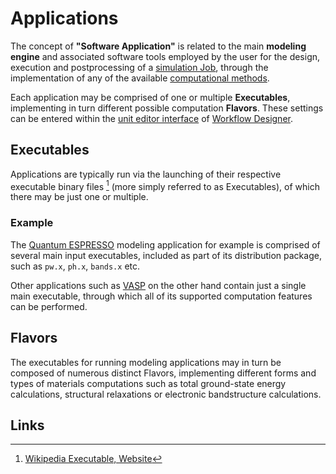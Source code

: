 # Applications

The concept of **"Software Application"** is related to the main **modeling engine** and associated software tools employed by the user for the design, execution and postprocessing of a [simulation Job](../jobs/overview.md), through the implementation of any of the available [computational methods](../methods/overview.md). 

Each application may be comprised of one or multiple **Executables**, implementing in turn different possible computation **Flavors**. These settings can be entered within the [unit editor interface](../workflow-designer/unit-editor.md#application) of [Workflow Designer](../workflow-designer/overview.md).

## Executables

Applications are typically run via the launching of their respective executable binary files [^1] (more simply referred to as Executables), of which there may be just one or multiple.

### Example

The [Quantum ESPRESSO](../software-directory/modeling/quantum-espresso.md) modeling application for example is comprised of several main input executables, included as part of its distribution package, such as `pw.x`, `ph.x`, `bands.x` etc.

Other applications such as [VASP](../software-directory/modeling/vasp.md) on the other hand contain just a single main executable, through which all of its supported computation features can be performed.

## Flavors

The executables for running modeling applications may in turn be composed of numerous distinct Flavors, implementing different forms and types of materials computations such as total ground-state energy calculations, structural relaxations or electronic bandstructure calculations.

## Links

[^1]: [Wikipedia Executable, Website](https://en.wikipedia.org/wiki/Executable)
